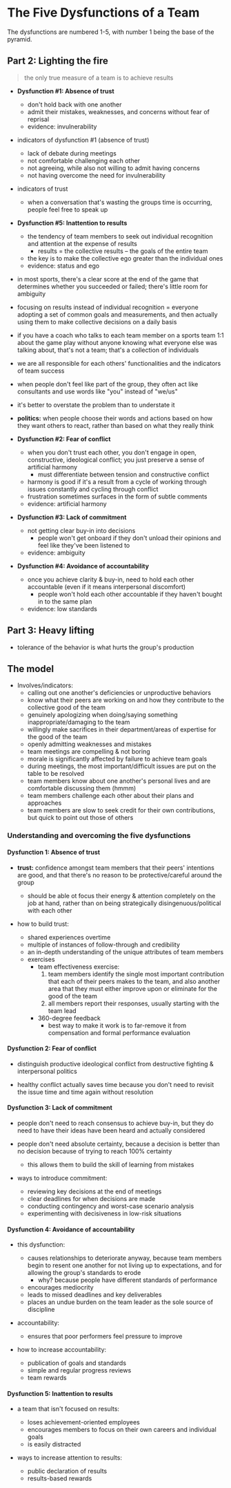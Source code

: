 # The Five Dysfunctions of a Team

The dysfunctions are numbered 1-5, with number 1 being the base of the pyramid.

## Part 2: Lighting the fire

> the only true measure of a team is to achieve results

* __Dysfunction #1: Absence of trust__
    - don't hold back with one another
    - admit their mistakes, weaknesses, and concerns without fear of reprisal
    - evidence: invulnerability

* indicators of dysfunction #1 (absence of trust)
    - lack of debate during meetings
    - not comfortable challenging each other
    - not agreeing, while also not willing to admit having concerns
    - not having overcome the need for invulnerability

* indicators of trust
    - when a conversation that's wasting the groups time is occurring, people feel free to speak up

* __Dysfunction #5: Inattention to results__
    - the tendency of team members to seek out individual recognition and attention at the expense of results
        * results = the collective results – the goals of the entire team
    - the key is to make the collective ego greater than the individual ones
    - evidence: status and ego

* in most sports, there's a clear score at the end of the game that determines whether you succeeded or failed; there's little room for ambiguity

* focusing on results instead of individual recognition = everyone adopting a set of common goals and measurements, and then actually using them to make collective decisions on a daily basis

* if you have a coach who talks to each team member on a sports team 1:1 about the game play without anyone knowing what everyone else was talking about, that's not a team; that's a collection of individuals

* we are all responsible for each others' functionalities and the indicators of team success

* when people don't feel like part of the group, they often act like consultants and use words like "you" instead of "we/us"

* it's better to overstate the problem than to understate it

* __politics:__ when people choose their words and actions based on how they want others to react, rather than based on what they really think

* __Dysfunction #2: Fear of conflict__
    - when you don't trust each other, you don't engage in open, constructive, ideological conflict; you just preserve a sense of artificial harmony
        * must differentiate between tension and constructive conflict
    - harmony is good if it's a result from a cycle of working through issues constantly and cycling through conflict
    - frustration sometimes surfaces in the form of subtle comments
    - evidence: artificial harmony

* __Dysfunction #3: Lack of commitment__
    - not getting clear buy-in into decisions
        * people won't get onboard if they don't unload their opinions and feel like they've been listened to
    - evidence: ambiguity

* __Dysfunction #4: Avoidance of accountability__
    - once you achieve clarity & buy-in, need to hold each other accountable (even if it means interpersonal discomfort)
        * people won't hold each other accountable if they haven't bought in to the same plan
    - evidence: low standards

## Part 3: Heavy lifting

* tolerance of the behavior is what hurts the group's production

## The model

* Involves/indicators:
    - calling out one another's deficiencies or unproductive behaviors
    - know what their peers are working on and how they contribute to the collective good of the team
    - genuinely apologizing when doing/saying something inappropriate/damaging to the team
    - willingly make sacrifices in their department/areas of expertise for the good of the team
    - openly admitting weaknesses and mistakes
    - team meetings are compelling & not boring
    - morale is significantly affected by failure to achieve team goals
    - during meetings, the most important/difficult issues are put on the table to be resolved
    - team members know about one another's personal lives and are comfortable discussing them (hmmm)
    - team members challenge each other about their plans and approaches
    - team members are slow to seek credit for their own contributions, but quick to point out those of others

### Understanding and overcoming the five dysfunctions

#### Dysfunction 1: Absence of trust

* __trust:__ confidence amongst team members that their peers' intentions are good, and that there's no reason to be protective/careful around the group
    - should be able ot focus their energy & attention completely on the job at hand, rather than on being strategically disingenuous/political with each other

* how to build trust:
    - shared experiences overtime
    - multiple of instances of follow-through and credibility
    - an in-depth understanding of the unique attributes of team members
    - exercises
        * team effectiveness exercise:
            1. team members identify the single most important contribution that each of their peers makes to the team, and also another area that they must either improve upon or eliminate for the good of the team
            2. all members report their responses, usually starting with the team lead
        * 360-degree feedback
            - best way to make it work is to far-remove it from compensation and formal performance evaluation

#### Dysfunction 2: Fear of conflict

* distinguish productive ideological conflict from destructive fighting & interpersonal politics

* healthy conflict actually saves time because you don't need to revisit the issue time and time again without resolution

#### Dysfunction 3: Lack of commitment

* people don't need to reach consensus to achieve buy-in, but they do need to have their ideas have been heard and actually considered

* people don't need absolute certainty, because a decision is better than no decision because of trying to reach 100% certainty
    - this allows them to build the skill of learning from mistakes

* ways to introduce commitment:
    - reviewing key decisions at the end of meetings
    - clear deadlines for when decisions are made
    - conducting contingency and worst-case scenario analysis
    - experimenting with decisiveness in low-risk situations

#### Dysfunction 4: Avoidance of accountability

* this dysfunction:
    - causes relationships to deteriorate anyway, because team members begin to resent one another for not living up to expectations, and for allowing the group's standards to erode
        * why? because people have different standards of performance
    - encourages mediocrity
    - leads to missed deadlines and key deliverables
    - places an undue burden on the team leader as the sole source of discipline

* accountability:
    - ensures that poor performers feel pressure to improve

* how to increase accountability:
    - publication of goals and standards
    - simple and regular progress reviews
    - team rewards

#### Dysfunction 5: Inattention to results

* a team that isn't focused on results:
    - loses achievement-oriented employees
    - encourages members to focus on their own careers and individual goals
    - is easily distracted

* ways to increase attention to results:
    - public declaration of results
    - results-based rewards
